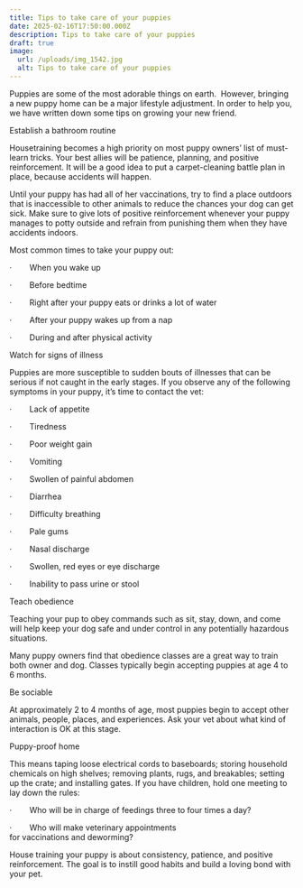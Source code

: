 ```yaml
---
title: Tips to take care of your puppies
date: 2025-02-16T17:50:00.000Z
description: Tips to take care of your puppies
draft: true
image:
  url: /uploads/img_1542.jpg
  alt: Tips to take care of your puppies
---
```






Puppies are some of the most adorable things on earth.  However, bringing a new puppy home can be a major
lifestyle adjustment. In order to help you, we have written down some tips on
growing your new friend.

Establish a bathroom routine

Housetraining becomes a high priority on most puppy owners’ list of
must-learn tricks. Your best allies will be patience, planning, and positive
reinforcement. It will be a good idea to put a carpet-cleaning battle plan in
place, because accidents will happen.

Until your puppy has had all of her vaccinations, try to find a place
outdoors that is inaccessible to other animals to reduce the chances your dog
can get sick. Make sure to give lots of positive reinforcement whenever your
puppy manages to potty outside and refrain from punishing them when they have
accidents indoors.

Most common times to take your puppy out:

·       
When you wake up

·       
Before bedtime

·       
Right after your puppy eats or
drinks a lot of water

·       
After your puppy wakes up from
a nap

·       
During and after physical
activity

Watch for signs of illness

Puppies are more susceptible to sudden bouts of illnesses that can be
serious if not caught in the early stages. If you observe any of the following symptoms
in your puppy, it’s time to contact the vet:

·       
Lack of appetite

·       
Tiredness

·       
Poor weight gain

·       
Vomiting

·       
Swollen of painful abdomen

·       
Diarrhea

·       
Difficulty breathing

·       
Pale gums

·       
Nasal discharge

·       
Swollen, red eyes or eye
discharge

·       
Inability to pass urine or stool

Teach obedience

Teaching your pup to obey commands such as sit, stay, down, and come will
help keep your dog safe and under control in any potentially hazardous
situations. 

Many puppy owners find that obedience classes are a great way to train both
owner and dog. Classes typically begin accepting puppies at age 4 to 6 months.

Be sociable

At approximately 2 to 4 months of age, most puppies begin to accept other
animals, people, places, and experiences. Ask your vet about what kind of
interaction is OK at this stage.

Puppy-proof home

This
means taping loose electrical cords to baseboards; storing household chemicals
on high shelves; removing plants, rugs, and breakables; setting up the crate;
and installing gates. If you have children, hold one meeting to lay down the
rules: 

·       
Who will be in charge of feedings three to
four times a day?

·       
Who will make veterinary appointments for vaccinations and deworming?

House training your puppy is about consistency, patience, and
positive reinforcement. The goal is to instill good habits and build a loving
bond with your pet.
